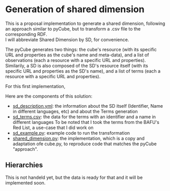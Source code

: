 # Generation of shared dimension
This is a proposal implementation to generate a shared dimension, following an approach similar to pyCube, but to transform a .csv file to the corresponding RDF.  
I will abbreviate Shared Dimension by SD, for convenience.  

The pyCube generates two things: the cube's resource (with its specific URL and properties as the cube's name and meta-data), and a list of observations (each a resource with a specific URL and properties).  
Similarily, a SD is also composed of the SD's resource itself (with its specific URL and properties as the SD's name), and a list of terms (each a resource with a specific URL and properties).  

For this first implementation, 

Here are the components of this solution:
- [sd_description.yml](sd_description.yml): the information about the SD itself (Identifier, Name in different languages, etc) and about the Terms generation
- [sd_terms.csv](sd_terms.csv): the data for the terms with an identifier and a name in different languages
To be noted that I took the terms from the BAFU's Red List, a use-case that I did work on
- [sd_example.py](sd_example.py): example code to run the transformation
- [shared_dimension.py](shared_dimension.py): the implementation, which is a copy and adaptation ofe cube.py, to reproduce code that matches the pyCube "approach".
  
## Hierarchies
This is not handeld yet, but the data is ready for that and it will be implemented soon.